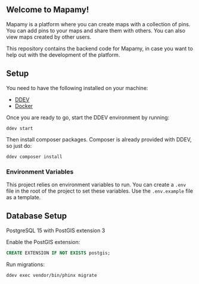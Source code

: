 ## Welcome to Mapamy!

Mapamy is a platform where you can create maps with a collection of pins. You can add pins to your maps and share them with others. You can also view maps created by other users.

This repository contains the backend code for Mapamy, in case you want to help out with the development of the platform.

## Setup

You need to have the following installed on your machine:

- [DDEV](https://ddev.com/)
- [Docker](https://www.docker.com/)

Once you are ready to go, start the DDEV environment by running:

```
ddev start
```

Then install composer packages. Composer is already provided with DDEV, so just do:

```
ddev composer install
```

### Environment Variables

This project relies on environment variables to run. You can create a `.env` file in the root of the project to set these variables. Use the `.env.example` file as a template.

## Database Setup

PostgreSQL 15 with PostGIS extension 3

Enable the PostGIS extension:

```sql
CREATE EXTENSION IF NOT EXISTS postgis;
```

Run migrations:

```
ddev exec vendor/bin/phinx migrate
